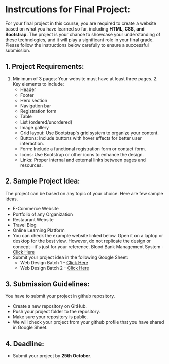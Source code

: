 # Instrcutions for Final Project:

For your final project in this course, you are required to create a website based on what you have learned so far, including **HTML, CSS, and Bootstrap**. The project is your chance to showcase your understanding of these technologies, and it will play a significant role in your final grade. Please follow the instructions below carefully to ensure a successful submission.

## 1. Project Requirements:

1. ⁠Minimum of 3 pages: Your website must have at least three pages.
2.⁠ ⁠Key elements to include:
   - Header
   - Footer
   - Hero section
   - Navigation bar
   - Registration form
   - Table
   - List (ordered/unordered)
   - Image gallery
   - Grid layout: Use Bootstrap's grid system to organize your content.
   - Buttons: Include buttons with hover effects for better user interaction.
   - Form: Include a functional registration form or contact form.
   - Icons: Use Bootstrap or other icons to enhance the design.
   - Links: Proper internal and external links between pages and resources.

## 2. Sample Project Idea:
The project can be based on any topic of your choice. Here are few sample ideas.
- E-Commerce Website
- Portfolio of any Organization
- Restaurant Website
- Travel Blog
- Online Learning Platform
- You can check the example website linked below. Open it on a laptop or desktop for the best view. However, do not replicate the design or concept—it's just for your reference. Blood Bank Management System - [Click Here](https://muaaz-bin.github.io/EDGE-WEB/) 
- Submit your project idea in the following Google Sheet: 
    - Web Design Batch 1 - [Click Here](https://docs.google.com/spreadsheets/d/1gWZAm0KqplZMSUsS-IztnK1xVIGqLvwAuAK7q0YX59k/edit?gid=1594879246#gid=1594879246)
    - Web Design Batch 2 - [Click Here](https://docs.google.com/spreadsheets/d/1XbqNVms78bpslGY2CPRTG4pGpL3KyqnefT-idvQEZrw/edit?gid=1609050715#gid=1609050715)
## 3. Submission Guidelines:
You have to submit your project in github repository.
- Create a new repository on GitHub.
- Push your project folder to the repository.
- Make sure your repository is public.
- We will check your project from your github profile that you have shared in Google Sheet.


## 4. Deadline: 
- Submit your project by **25th October**.

